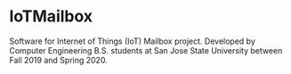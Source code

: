 # IoTMailbox
Software for Internet of Things (IoT) Mailbox project. Developed by Computer Engineering B.S. students at San Jose State University between Fall 2019 and Spring 2020.
